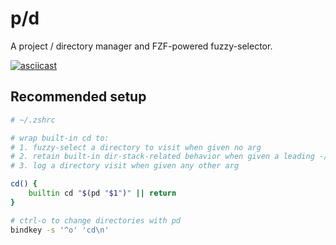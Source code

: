 p/d
===

A project / directory manager and FZF-powered fuzzy-selector.

[![asciicast][ascii-svg]][ascii]

Recommended setup
-----------------

```sh
# ~/.zshrc

# wrap built-in cd to:
# 1. fuzzy-select a directory to visit when given no arg
# 2. retain built-in dir-stack-related behavior when given a leading -/+ numeric arg
# 3. log a directory visit when given any other arg

cd() {
    builtin cd "$(pd "$1")" || return
}

# ctrl-o to change directories with pd
bindkey -s '^o' 'cd\n'
```

[ascii-svg]: https://asciinema.org/a/sqrGsf4drptaOyU6UUaJ4OSgN.svg
[ascii]: https://asciinema.org/a/sqrGsf4drptaOyU6UUaJ4OSgN
